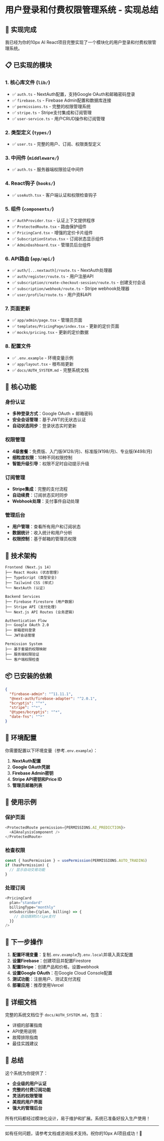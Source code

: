 # 用户登录和付费权限管理系统 - 实现总结

## 🎉 实现完成

我已经为你的10px AI React项目完整实现了一个模块化的用户登录和付费权限管理系统。

## 📋 已实现的模块

### 1. 核心库文件 (`lib/`)
- ✅ `auth.ts` - NextAuth配置，支持Google OAuth和邮箱密码登录
- ✅ `firebase.ts` - Firebase Admin配置和数据库连接
- ✅ `permissions.ts` - 完整的权限管理系统
- ✅ `stripe.ts` - Stripe支付集成和订阅管理
- ✅ `user-service.ts` - 用户CRUD操作和订阅管理

### 2. 类型定义 (`types/`)
- ✅ `user.ts` - 完整的用户、订阅、权限类型定义

### 3. 中间件 (`middleware/`)
- ✅ `auth.ts` - 服务器端权限验证中间件

### 4. React钩子 (`hooks/`)
- ✅ `useAuth.tsx` - 客户端认证和权限检查钩子

### 5. 组件 (`components/`)
- ✅ `AuthProvider.tsx` - 认证上下文提供程序
- ✅ `ProtectedRoute.tsx` - 路由保护组件
- ✅ `PricingCard.tsx` - 增强的定价卡片组件
- ✅ `SubscriptionStatus.tsx` - 订阅状态显示组件
- ✅ `AdminDashboard.tsx` - 管理员后台组件

### 6. API路由 (`app/api/`)
- ✅ `auth/[...nextauth]/route.ts` - NextAuth处理器
- ✅ `auth/register/route.ts` - 用户注册API
- ✅ `subscription/create-checkout-session/route.ts` - 创建支付会话
- ✅ `subscription/webhook/route.ts` - Stripe webhook处理器
- ✅ `user/profile/route.ts` - 用户资料API

### 7. 页面更新
- ✅ `app/admin/page.tsx` - 管理员页面
- ✅ `templates/PricingPage/index.tsx` - 更新的定价页面
- ✅ `mocks/pricing.tsx` - 更新的定价数据

### 8. 配置文件
- ✅ `.env.example` - 环境变量示例
- ✅ `app/layout.tsx` - 根布局更新
- ✅ `docs/AUTH_SYSTEM.md` - 完整系统文档

## 🚀 核心功能

### 身份认证
- **多种登录方式**：Google OAuth + 邮箱密码
- **安全会话管理**：基于JWT的无状态认证
- **自动状态同步**：登录状态实时更新

### 权限管理
- **4级套餐**：免费版、入门版(¥128/月)、标准版(¥198/月)、专业版(¥498/月)
- **细粒度权限**：10种不同权限控制
- **智能升级引导**：权限不足时自动提示升级

### 订阅管理
- **Stripe集成**：完整的支付流程
- **自动续费**：订阅状态实时同步
- **Webhook处理**：支付事件自动处理

### 管理后台
- **用户管理**：查看所有用户和订阅状态
- **数据统计**：收入统计和用户分析
- **权限控制**：基于邮箱的管理员权限

## 🔧 技术架构

```
Frontend (Next.js 14)
├── React Hooks (状态管理)
├── TypeScript (类型安全)
├── Tailwind CSS (样式)
└── NextAuth (认证)

Backend Services
├── Firebase Firestore (用户数据)
├── Stripe API (支付处理)
└── Next.js API Routes (业务逻辑)

Authentication Flow
├── Google OAuth 2.0
├── 邮箱密码登录
└── JWT会话管理

Permission System
├── 基于套餐的权限映射
├── 服务端权限验证
└── 客户端权限检查
```

## 📦 已安装的依赖

```json
{
  "firebase-admin": "^11.11.1",
  "@next-auth/firebase-adapter": "^2.0.1", 
  "bcryptjs": "^*",
  "stripe": "^*",
  "@types/bcryptjs": "^*",
  "date-fns": "^*"
}
```

## 🔐 环境配置

你需要配置以下环境变量（参考`.env.example`）：

1. **NextAuth配置**
2. **Google OAuth凭据**
3. **Firebase Admin密钥**
4. **Stripe API密钥和Price ID**
5. **管理员邮箱列表**

## 🎯 使用示例

### 保护页面
```typescript
<ProtectedRoute permission={PERMISSIONS.AI_PREDICTION}>
  <AIAnalysisComponent />
</ProtectedRoute>
```

### 检查权限
```typescript
const { hasPermission } = usePermission(PERMISSIONS.AUTO_TRADING)
if (hasPermission) {
  // 显示自动交易功能
}
```

### 处理订阅
```typescript
<PricingCard
  plan="standard"
  billingType="monthly"
  onSubscribe={(plan, billing) => {
    // 自动跳转Stripe支付
  }}
/>
```

## 🚦 下一步操作

1. **配置环境变量**：复制`.env.example`为`.env.local`并填入真实配置
2. **设置Firebase**：创建项目并配置Firestore
3. **配置Stripe**：创建产品和价格，设置webhook
4. **设置Google OAuth**：在Google Cloud Console配置
5. **测试功能**：注册用户、测试支付流程
6. **部署应用**：推荐使用Vercel

## 📖 详细文档

完整的系统文档位于 `docs/AUTH_SYSTEM.md`，包含：
- 详细的部署指南
- API使用说明
- 故障排除指南
- 最佳实践建议

## 🎊 总结

这个系统为你提供了：
- **企业级的用户认证**
- **完整的付费订阅功能** 
- **灵活的权限管理**
- **美观的用户界面**
- **强大的管理后台**

所有代码都经过模块化设计，易于维护和扩展。系统已准备好投入生产使用！

---

如有任何问题，请参考文档或咨询技术支持。祝你的10px AI项目成功！🚀 